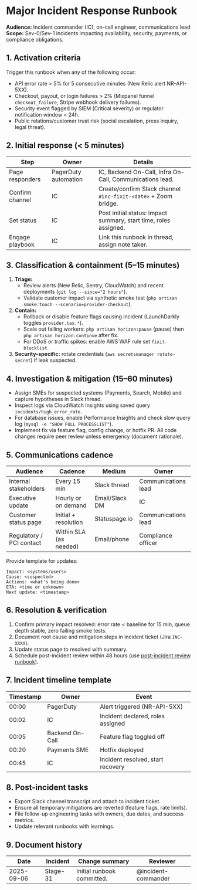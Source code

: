 # Major Incident Response Runbook

**Audience:** Incident commander (IC), on-call engineer, communications lead  
**Scope:** Sev-0/Sev-1 incidents impacting availability, security, payments, or compliance obligations.

## 1. Activation criteria

Trigger this runbook when any of the following occur:

- API error rate > 5% for 5 consecutive minutes (New Relic alert NR-API-5XX).
- Checkout, payout, or login failures > 2% (Mixpanel funnel `checkout_failure`, Stripe webhook delivery failures).
- Security event flagged by SIEM (Critical severity) or regulator notification window < 24h.
- Public relations/customer trust risk (social escalation, press inquiry, legal threat).

## 2. Initial response (< 5 minutes)

| Step | Owner | Details |
| --- | --- | --- |
| Page responders | PagerDuty automation | IC, Backend On-Call, Infra On-Call, Communications lead. |
| Confirm channel | IC | Create/confirm Slack channel `#inc-fixit-<date>` + Zoom bridge. |
| Set status | IC | Post initial status: impact summary, start time, roles assigned. |
| Engage playbook | IC | Link this runbook in thread, assign note taker.

## 3. Classification & containment (5–15 minutes)

1. **Triage:**
   - Review alerts (New Relic, Sentry, CloudWatch) and recent deployments (`git log --since="2 hours"`).
   - Validate customer impact via synthetic smoke test (`php artisan smoke:touch --scenario=provider-checkout`).
2. **Contain:**
   - Rollback or disable feature flags causing incident (LaunchDarkly toggles `provider.tax.*`).
   - Scale out failing workers: `php artisan horizon:pause` (pause) then `php artisan horizon:continue` after fix.
   - For DDoS or traffic spikes: enable AWS WAF rule set `fixit-blocklist`.
3. **Security-specific:** rotate credentials (`aws secretsmanager rotate-secret`) if leak suspected.

## 4. Investigation & mitigation (15–60 minutes)

- Assign SMEs for suspected systems (Payments, Search, Mobile) and capture hypotheses in Slack thread.
- Inspect logs via CloudWatch Insights using saved query `incidents/high_error_rate`.
- For database issues, enable Performance Insights and check slow query log (`mysql -e "SHOW FULL PROCESSLIST"`).
- Implement fix via feature flag, config change, or hotfix PR. All code changes require peer review unless emergency (document rationale).

## 5. Communications cadence

| Audience | Cadence | Medium | Owner |
| --- | --- | --- | --- |
| Internal stakeholders | Every 15 min | Slack thread | Communications lead |
| Executive update | Hourly or on demand | Email/Slack DM | IC |
| Customer status page | Initial + resolution | Statuspage.io | Communications lead |
| Regulatory / PCI contact | Within SLA (as needed) | Email/phone | Compliance officer |

Provide template for updates:

```
Impact: <systems/users>
Cause: <suspected>
Actions: <what's being done>
ETA: <time or unknown>
Next update: <timestamp>
```

## 6. Resolution & verification

1. Confirm primary impact resolved: error rate < baseline for 15 min, queue depth stable, zero failing smoke tests.
2. Document root cause and mitigation steps in incident ticket (Jira `INC-XXXX`).
3. Update status page to resolved with summary.
4. Schedule post-incident review within 48 hours (use [post-incident review runbook](post-incident-review.md)).

## 7. Incident timeline template

| Timestamp | Owner | Event |
| --- | --- | --- |
| 00:00 | PagerDuty | Alert triggered (NR-API-5XX) |
| 00:02 | IC | Incident declared, roles assigned |
| 00:05 | Backend On-Call | Feature flag toggled off |
| 00:20 | Payments SME | Hotfix deployed |
| 00:45 | IC | Incident resolved, start recovery |

## 8. Post-incident tasks

- Export Slack channel transcript and attach to incident ticket.
- Ensure all temporary mitigations are reverted (feature flags, rate limits).
- File follow-up engineering tasks with owners, due dates, and success metrics.
- Update relevant runbooks with learnings.

## 9. Document history

| Date | Incident | Change summary | Reviewer |
| --- | --- | --- | --- |
| 2025-09-06 | Stage-31 | Initial runbook committed. | @incident-commander |
